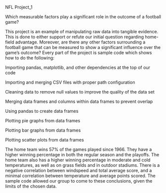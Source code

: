 

NFL Project_1

Which measurable factors play a significant role in the outcome of a football game? 

This project is an example of manipulating raw data into tangible evidence.  This is done to either support or refute our initial question regarding home-field advantage. Moreover, are there any other factors surrounding a football game that can be measured to show a significant influence over the game’s outcome? Every part of the project is sample code which shows how to do the following:

Importing pandas, matplotlib, and other dependencies at the top of our code

Importing and merging CSV files with proper path configuration

Cleaning data to remove null values to improve the quality of the data set

Merging data frames and columns within data frames to prevent overlap

Using pandas to create data frames 

Plotting pie graphs from data frames

Plotting bar graphs from data frames

Plotting scatter plots from data frames


The home team wins 57% of the games played since 1966. They have a higher winning percentage in both the regular season and the playoffs. The home team also has a higher winning percentage in moderate and cold temperatures, as well as on grass fields and in outdoor stadiums. There is a negative correlation between windspeed and total average score, and a minimal correlation between temperature and average points scored. The sample code allowed our group to come to these conclusions, given the limits of the chosen data. 

